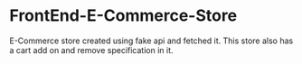 # FrontEnd-E-Commerce-Store
E-Commerce store created using fake api and fetched it. This store also has a cart add on and remove specification in it.
